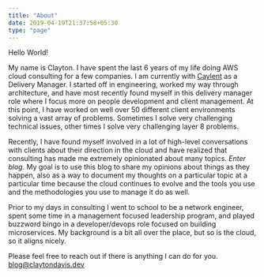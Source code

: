 ```yaml
---
title: "About"
date: 2019-04-19T21:37:58+05:30
type: "page"
---
```


Hello World!

My name is Clayton. I have spent the last 6 years of my life doing AWS cloud consulting for a few companies. I am currently with [Caylent](https://caylent.com/) as a Delivery Manager. I started off in engineering, worked my way through architecture, and have most recently found myself in this delivery manager role where I focus more on people development and client management. At this point, I have worked on well over 50 different client environments solving a vast array of problems. Sometimes I solve very challenging technical issues, other times I solve very challenging layer 8 problems. 

Recently, I have found myself involved in a lot of high-level conversations with clients about their direction in the cloud and have realized that consulting has made me extremely opinionated about many topics. <em>Enter blog</em>. My goal is to use this blog to share my opinions about things as they happen, also as a way to document my thoughts on a particular topic at a particular time because the cloud continues to evolve and the tools you use and the methodologies you use to manage it do as well.

Prior to my days in consulting I went to school to be a network engineer, spent some time in a management focused leadership program, and played buzzword bingo in a developer/devops role focused on building microservices. My background is a bit all over the place, but so is the cloud, so it aligns nicely.

Please feel free to reach out if there is anything I can do for you. blog@claytondavis.dev

